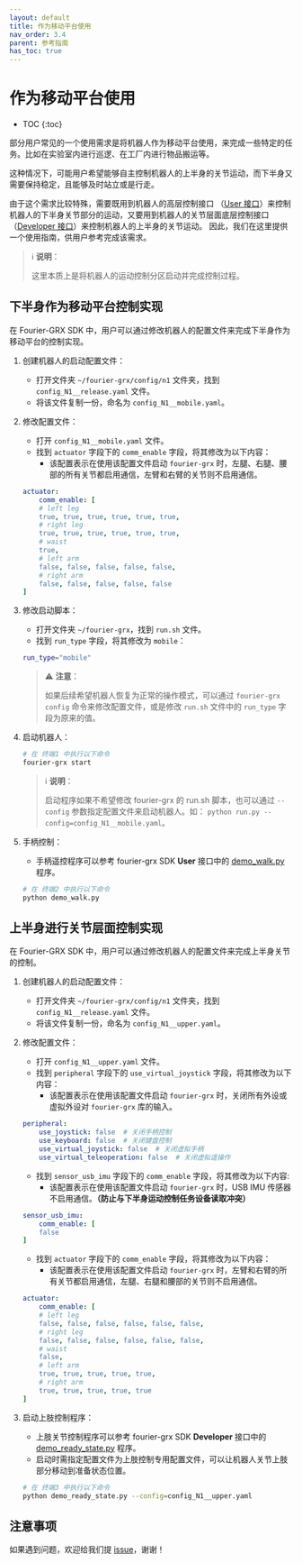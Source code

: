 ```yaml
---
layout: default
title: 作为移动平台使用
nav_order: 3.4
parent: 参考指南
has_toc: true
---
```


# 作为移动平台使用

* TOC
{:toc}

部分用户常见的一个使用需求是将机器人作为移动平台使用，来完成一些特定的任务。比如在实验室内进行巡逻、在工厂内进行物品搬运等。

这种情况下，可能用户希望能够自主控制机器人的上半身的关节运动，而下半身又需要保持稳定，且能够及时站立或是行走。

由于这个需求比较特殊，需要既用到机器人的高层控制接口 （[User 接口](/fourier-grx-N1/docs/reference/user)）来控制机器人的下半身关节部分的运动，又要用到机器人的关节层面底层控制接口（[Developer 接口](/fourier-grx-N1/docs/reference/developer)）来控制机器人的上半身的关节运动。
因此，我们在这里提供一个使用指南，供用户参考完成该需求。

> ℹ️ **说明**：
> 
> 这里本质上是将机器人的运动控制分区启动并完成控制过程。

## 下半身作为移动平台控制实现

在 Fourier-GRX SDK 中，用户可以通过修改机器人的配置文件来完成下半身作为移动平台的控制实现。

1. 创建机器人的启动配置文件：
    - 打开文件夹 `~/fourier-grx/config/n1` 文件夹，找到 `config_N1__release.yaml` 文件。
    - 将该文件复制一份，命名为 `config_N1__mobile.yaml`。

2. 修改配置文件：
    - 打开 `config_N1__mobile.yaml` 文件。
    - 找到 `actuator` 字段下的 `comm_enable` 字段，将其修改为以下内容：
        - 该配置表示在使用该配置文件启动 `fourier-grx` 时，左腿、右腿、腰部的所有关节都启用通信，左臂和右臂的关节则不启用通信。

    ```yaml
    actuator:
        comm_enable: [
        # left leg
        true, true, true, true, true, true, 
        # right leg
        true, true, true, true, true, true,
        # waist
        true,
        # left arm
        false, false, false, false, false,
        # right arm
        false, false, false, false, false
    ]
    ```


3. 修改启动脚本：
    - 打开文件夹 `~/fourier-grx`，找到 `run.sh` 文件。
    - 找到 `run_type` 字段，将其修改为 `mobile`：

   ```bash
   run_type="mobile"
   ```

   > ⚠️ **注意**：
   >
   > 如果后续希望机器人恢复为正常的操作模式，可以通过 `fourier-grx config` 命令来修改配置文件，或是修改 `run.sh` 文件中的 `run_type` 字段为原来的值。

4. 启动机器人：

    ```bash
    # 在 终端1 中执行以下命令
    fourier-grx start
    ```

   > ℹ️ **说明**：
   >
   > 启动程序如果不希望修改 fourier-grx 的 run.sh 脚本，也可以通过 `--config` 参数指定配置文件来启动机器人。如：
   > `python run.py --config=config_N1__mobile.yaml`。

5. 手柄控制：
    - 手柄遥控程序可以参考 fourier-grx SDK **User** 接口中的 [demo_walk.py](https://github.com/FFTAI/Wiki-GRx-Deploy/blob/FourierN1/user/demo_walk.py) 程序。

    ```bash
    # 在 终端2 中执行以下命令
    python demo_walk.py
    ```

## 上半身进行关节层面控制实现

在 Fourier-GRX SDK 中，用户可以通过修改机器人的配置文件来完成上半身关节的控制。

1. 创建机器人的启动配置文件：
    - 打开文件夹 `~/fourier-grx/config/n1` 文件夹，找到 `config_N1__release.yaml` 文件。
    - 将该文件复制一份，命名为 `config_N1__upper.yaml`。

2. 修改配置文件：
    - 打开 `config_N1__upper.yaml` 文件。
    - 找到 `peripheral` 字段下的 `use_virtual_joystick` 字段，将其修改为以下内容：
        - 该配置表示在使用该配置文件启动 `fourier-grx` 时，关闭所有外设或虚拟外设对 `fourier-grx` 库的输入。

    ```yaml
    peripheral:
        use_joystick: false  # 关闭手柄控制
        use_keyboard: false  # 关闭键盘控制
        use_virtual_joystick: false  # 关闭虚拟手柄
        use_virtual_teleoperation: false  # 关闭虚拟遥操作
    ```

    - 找到 `sensor_usb_imu` 字段下的 `comm_enable` 字段，将其修改为以下内容:
        - 该配置表示在使用该配置文件启动 `fourier-grx` 时，USB IMU 传感器不启用通信。**（防止与下半身运动控制任务设备读取冲突）**

    ```yaml
    sensor_usb_imu:
        comm_enable: [
        false
    ]
    ```

    - 找到 `actuator` 字段下的 `comm_enable` 字段，将其修改为以下内容：
        - 该配置表示在使用该配置文件启动 `fourier-grx` 时，左臂和右臂的所有关节都启用通信，左腿、右腿和腰部的关节则不启用通信。

    ```yaml
    actuator:
        comm_enable: [
        # left leg
        false, false, false, false, false, false, 
        # right leg
        false, false, false, false, false, false,
        # waist
        false,
        # left arm
        true, true, true, true, true,
        # right arm
        true, true, true, true, true
    ]
    ```

3. 启动上肢控制程序：
    - 上肢关节控制程序可以参考 fourier-grx SDK **Developer** 接口中的 [demo_ready_state.py](https://github.com/FFTAI/Wiki-GRx-Deploy/blob/FourierN1/developer/demo_ready_state.py) 程序。
    - 启动时需指定配置文件为上肢控制专用配置文件，可以让机器人关节上肢部分移动到准备状态位置。

    ```bash
    # 在 终端3 中执行以下命令
    python demo_ready_state.py --config=config_N1__upper.yaml
    ```

## 注意事项

如果遇到问题，欢迎给我们提 [issue](https://github.com/FFTAI/Wiki-GRx-Deploy/issues)，谢谢！
